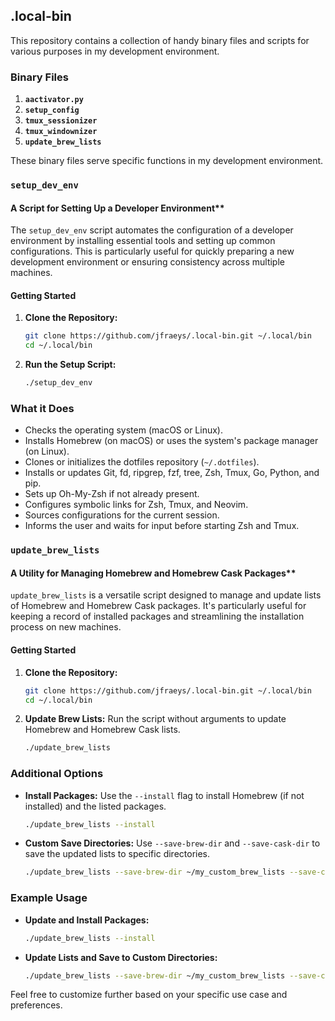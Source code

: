 ## .local-bin

This repository contains a collection of handy binary files and scripts for various purposes in my development environment.

### Binary Files

1. **`aactivator.py`**
2. **`setup_config`**
3. **`tmux_sessionizer`**
4. **`tmux_windownizer`**
5. **`update_brew_lists`**

These binary files serve specific functions in my development environment.

### `setup_dev_env`

#### A Script for Setting Up a Developer Environment**

The `setup_dev_env` script automates the configuration of a developer environment by installing essential tools and setting up common configurations. This is particularly useful for quickly preparing a new development environment or ensuring consistency across multiple machines.

#### Getting Started

1. **Clone the Repository:**
    ```bash
    git clone https://github.com/jfraeys/.local-bin.git ~/.local/bin
    cd ~/.local/bin
    ```

2. **Run the Setup Script:**
    ```bash
    ./setup_dev_env
    ```

### What it Does

- Checks the operating system (macOS or Linux).
- Installs Homebrew (on macOS) or uses the system's package manager (on Linux).
- Clones or initializes the dotfiles repository (`~/.dotfiles`).
- Installs or updates Git, fd, ripgrep, fzf, tree, Zsh, Tmux, Go, Python, and pip.
- Sets up Oh-My-Zsh if not already present.
- Configures symbolic links for Zsh, Tmux, and Neovim.
- Sources configurations for the current session.
- Informs the user and waits for input before starting Zsh and Tmux.

### `update_brew_lists`

#### A Utility for Managing Homebrew and Homebrew Cask Packages**

`update_brew_lists` is a versatile script designed to manage and update lists of Homebrew and Homebrew Cask packages. It's particularly useful for keeping a record of installed packages and streamlining the installation process on new machines.

#### Getting Started

1. **Clone the Repository:**
    ```bash
    git clone https://github.com/jfraeys/.local-bin.git ~/.local/bin
    cd ~/.local/bin
    ```

2. **Update Brew Lists:**
    Run the script without arguments to update Homebrew and Homebrew Cask lists.
    ```bash
    ./update_brew_lists
    ```

### Additional Options

- **Install Packages:**
    Use the `--install` flag to install Homebrew (if not installed) and the listed packages.
    ```bash
    ./update_brew_lists --install
    ```

- **Custom Save Directories:**
    Use `--save-brew-dir` and `--save-cask-dir` to save the updated lists to specific directories.
    ```bash
    ./update_brew_lists --save-brew-dir ~/my_custom_brew_lists --save-cask-dir ~/my_custom_cask_lists
    ```

### Example Usage

- **Update and Install Packages:**
    ```bash
    ./update_brew_lists --install
    ```

- **Update Lists and Save to Custom Directories:**
    ```bash
    ./update_brew_lists --save-brew-dir ~/my_custom_brew_lists --save-cask-dir ~/my_custom_cask_lists
    ```

Feel free to customize further based on your specific use case and preferences.
